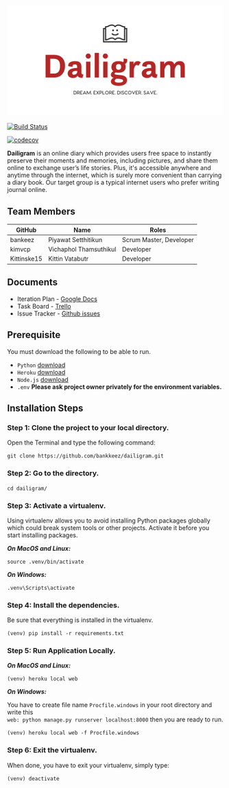 ![Alt text](diary/static/pictures/logo.png)

[![Build Status](https://travis-ci.com/bankkeez/dailigram.svg?branch=master)](https://travis-ci.com/bankkeez/dailigram)

[![codecov](https://codecov.io/gh/bankkeez/dailigram/branch/master/graph/badge.svg)](https://codecov.io/gh/bankkeez/dailigram)

**Dailigram** is an online diary which provides users free space to instantly preserve their moments and memories, including pictures, and share them online to exchange user’s life stories. Plus, it's accessible anywhere and anytime through the internet, which is surely more convenient than carrying a diary book.
Our target group is a typical internet users who prefer writing journal online. 

## Team Members

GitHub       |           Name           |               Roles
-------------|--------------------------|-------------------------------------
bankeez      |   Piyawat Setthitikun    |       Scrum Master, Developer
kimvcp       |   Vichaphol Thamsuthikul |              Developer
Kittinske15  |   Kittin Vatabutr        |              Developer

## Documents

- Iteration Plan - [Google Docs](https://docs.google.com/document/d/1y1627RIie1AMI3jERJbZHnNt9rR0pr2baXCQTu89Q1I/edit?usp=sharing)
- Task Board - [Trello](https://trello.com/b/F2yv7lWS/dailigram-project)  
- Issue Tracker - [Github issues](https://github.com/bankkeez/dailigram/issues)

## Prerequisite

You must download the following to be able to run.

- `Python`  [download](https://www.python.org/downloads/)
- `Heroku`  [download](https://devcenter.heroku.com/articles/heroku-cli)
- `Node.js` [download](https://nodejs.org/en/download/package-manager/)
- `.env`  **Please ask project owner privately for the environment variables.**

## Installation Steps

### Step 1: Clone the project to your local directory.

Open the Terminal and type the following command:

    git clone https://github.com/bankkeez/dailigram.git

### Step 2: Go to the directory.

    cd dailigram/ 

### Step 3: Activate a virtualenv.

Using virtualenv allows you to avoid installing Python packages globally which could break system tools or other projects.
Activate it before you start installing packages.

***On MacOS and Linux:***

    source .venv/bin/activate

***On Windows:***

    .venv\Scripts\activate

### Step 4: Install the dependencies.

Be sure that everything is installed in the virtualenv.

    (venv) pip install -r requirements.txt

### Step 5: Run Application Locally.

***On MacOS and Linux:***

    (venv) heroku local web

***On Windows:***

You have to create file name `Procfile.windows` in your root directory and write this  
`web: python manage.py runserver localhost:8000` then you are ready to run.
    
    (venv) heroku local web -f Procfile.windows

### Step 6: Exit the virtualenv.

When done, you have to exit your virtualenv, simply type:

    (venv) deactivate
